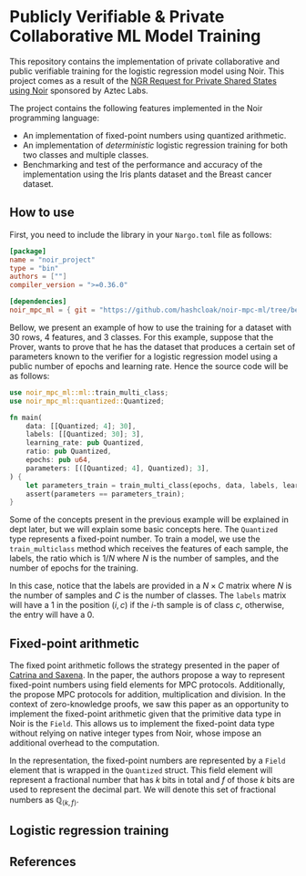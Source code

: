 # Publicly Verifiable & Private Collaborative ML Model Training

This repository contains the implementation of private collaborative and public
verifiable training for the logistic regression model using Noir. This project
comes as a result of the [NGR Request for Private Shared States using Noir](https://github.com/orgs/noir-lang/discussions/6317)
sponsored by Aztec Labs.

The project contains the following features implemented in the Noir programming
language:

- An implementation of fixed-point numbers using quantized arithmetic.
- An implementation of *deterministic* logistic regression training for both two
classes and multiple classes.
- Benchmarking and test of the performance and accuracy of the implementation
using the Iris plants dataset and the Breast cancer dataset.

## How to use

First, you need to include the library in your `Nargo.toml` file as follows:

```toml
[package]
name = "noir_project"
type = "bin"
authors = [""]
compiler_version = ">=0.36.0"

[dependencies]
noir_mpc_ml = { git = "https://github.com/hashcloak/noir-mpc-ml/tree/benchmarking/lib", branch = "master" }
```

Bellow, we present an example of how to use the training for a dataset with 30
rows, 4 features, and 3 classes. For this example, suppose that the Prover,
wants to prove that he has the dataset that produces a certain set of parameters
known to the verifier for a logistic regression model using a public number of
epochs and learning rate. Hence the source code will be as follows:

```rust
use noir_mpc_ml::ml::train_multi_class;
use noir_mpc_ml::quantized::Quantized;

fn main(
    data: [[Quantized; 4]; 30],
    labels: [[Quantized; 30]; 3],
    learning_rate: pub Quantized,
    ratio: pub Quantized,
    epochs: pub u64,
    parameters: [([Quantized; 4], Quantized); 3],
) {
    let parameters_train = train_multi_class(epochs, data, labels, learning_rate, ratio);
    assert(parameters == parameters_train);
}
```

Some of the concepts present in the previous example will be explained in dept
later, but we will explain some basic concepts here. The `Quantized` type
represents a fixed-point number. To train a model, we use the `train_multiclass`
method which receives the features of each sample, the labels, the ratio which
is $1 / N$ where $N$ is the number of samples, and the number of epochs for the
training.

In this case, notice that the labels are provided in a $N \times C$ matrix where
$N$ is the number of samples and $C$ is the number of classes. The `labels`
matrix will have a 1 in the position $(i, c)$ if the $i$-th sample is of class
$c$, otherwise, the entry will have a 0.

## Fixed-point arithmetic

The fixed point arithmetic follows the strategy presented in the paper of
[Catrina and Saxena](https://www.ifca.ai/pub/fc10/31_47.pdf). In the paper, the
authors propose a way to represent fixed-point numbers using field elements for
MPC protocols. Additionally, the propose MPC protocols for addition,
multiplication and division. In the context of zero-knowledge proofs, we saw this
paper as an opportunity to implement the fixed-point arithmetic given that the
primitive data type in Noir is the `Field`. This allows us to implement the
fixed-point data type without relying on native integer types from Noir, whose
impose an additional overhead to the computation.

In the representation, the fixed-point numbers are represented by a `Field`
element that is wrapped in the `Quantized` struct. This field element will
represent a fractional number that has $k$ bits in total and $f$ of those $k$
bits are used to represent the decimal part. We will denote this set of
fractional numbers as $\mathbb{Q}_{\langle k, f \rangle}$.

## Logistic regression training

## References
